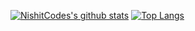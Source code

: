 [![NishitCodes's github stats](https://github-readme-stats.vercel.app/api?username=NishitCodes&theme=material-palenight)]()
[![Top Langs](https://github-readme-stats.vercel.app/api/top-langs/?username=NishitCodes&theme=material-palenight&layout=compact)]()


<!--
**NishitCodes/NishitCodes** is a ✨ _special_ ✨ repository because its `README.md` (this file) appears on your GitHub profile.

Here are some ideas to get you started:

- 🔭 I’m currently working on ...
- 🌱 I’m currently learning ...
- 👯 I’m looking to collaborate on ...
- 🤔 I’m looking for help with ...
- 💬 Ask me about ...
- 📫 How to reach me: ...
- 😄 Pronouns: ...
- ⚡ Fun fact: ...
-->

